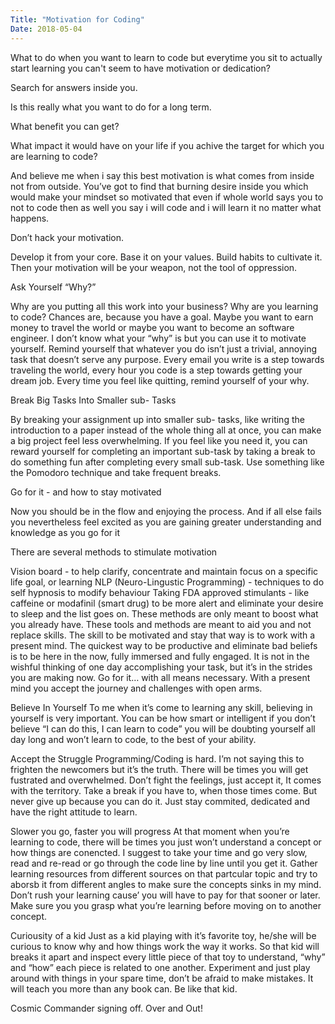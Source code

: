 ```yaml
---
Title: "Motivation for Coding"
Date: 2018-05-04
---
```


What to do when you want to learn to code but everytime you sit to actually start learning you can't seem to have motivation or dedication?

Search for answers inside you.

Is this really what you want to do for a long term.

What benefit you can get?

What impact it would have on your life if you achive the target for which you are learning to code?

And believe me when i say this best motivation is what comes from inside not from outside. You’ve got to find that burning desire inside you which would make your mindset so motivated that even if whole world says you to not to code then as well you say i will code and i will learn it no matter what happens.

Don’t hack your motivation.

Develop it from your core. Base it on your values. Build habits to cultivate it.
Then your motivation will be your weapon, not the tool of oppression.

Ask Yourself “Why?”

Why are you putting all this work into your business? Why are you learning to code? Chances are, because you have a goal. Maybe you want to earn money to travel the world or maybe you want to become an software engineer. I don’t know what your “why” is but you can use it to motivate yourself. Remind yourself that whatever you do isn’t just a trivial, annoying task that doesn’t serve any purpose. Every email you write is a step towards traveling the world, every hour you code is a step towards getting your dream job. Every time you feel like quitting, remind yourself of your why.

Break Big Tasks Into Smaller sub- Tasks

By breaking your assignment up into smaller sub- tasks, like writing the introduction to a paper instead of the whole thing all at once, you can make a big project feel less overwhelming. If you feel like you need it, you can reward yourself for completing an important sub-task by taking a break to do something fun after completing every small sub-task. Use something like the Pomodoro technique and take frequent breaks.

Go for it - and how to stay motivated

Now you should be in the flow and enjoying the process. And if all else fails you nevertheless feel excited as you are gaining greater understanding and knowledge as you go for it

There are several methods to stimulate motivation

Vision board - to help clarify, concentrate and maintain focus on a specific life goal, or learning
NLP (Neuro-Lingustic Programming) - techniques to do self hypnosis to modify behaviour
Taking FDA approved stimulants - like caffeine or modafinil (smart drug) to be more alert and eliminate your desire to sleep
and the list goes on.
These methods are only meant to boost what you already have. These tools and methods are meant to aid you and not replace skills.
The skill to be motivated and stay that way is to work with a present mind. The quickest way to be productive and eliminate bad beliefs is to be here in the now, fully immersed and fully engaged. 
It is not in the wishful thinking of one day accomplishing your task, but it’s in the strides you are making now.
Go for it… with all means necessary. With a present mind you accept the journey and challenges with open arms.

Believe In Yourself
To me when it’s come to learning any skill, believing in yourself is very important. 
You can be how smart or intelligent if you don’t believe “I can do this, I can learn to code” you will be doubting yourself all day long and won’t learn to code, to the best of your ability.

Accept the Struggle
Programming/Coding is hard. I’m not saying this to frighten the newcomers but it’s the truth.
There will be times you will get fustrated and overwhelmed. 
Don’t fight the feelings, just accept it, It comes with the territory. 
Take a break if you have to, when those times come. But never give up because you can do it. 
Just stay commited, dedicated and have the right attitude to learn.

Slower you go, faster you will progress
At that moment when you’re learning to code, there will be times you just won’t understand a concept or how things are conencted. 
I suggest to take your time and go very slow, read and re-read or go through the code line by line until you get it. 
Gather learning resources from different sources on that partcular topic and try to aborsb it from different angles to make sure the 
concepts sinks in my mind. Don’t rush your learning cause’ you will have to pay for that sooner or later.
Make sure you you grasp what you’re learning before moving on to another concept.

Curiousity of a kid
Just as a kid playing with it’s favorite toy, he/she will be curious to know why and how things work the way it works. 
So that kid will breaks it apart and inspect every little piece of that toy to understand, “why” and “how” each piece is related to one 
another. Experiment and just play around with things in your spare time, don’t be afraid to make mistakes. 
It will teach you more than any book can. Be like that kid.

Cosmic Commander signing off.
Over and Out!
